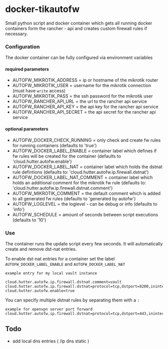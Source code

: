# docker-tikautofw

Small python script and docker container which gets all running docker containers form
the rancher - api and creates custom firewall rules if necessary.

### Configuration
The docker container can be fully configured via environment variables

#### required parameters
* AUTOFW_MIKROTIK_ADDRESS = ip or hostname of the mikrotik router
* AUTOFW_MIKROTIK_USER = username for the mikrotik connection (must have `write` access)
* AUTOFW_MIKROTIK_PASS = the ssh password for the mikrotik user
* AUTOFW_RANCHER_API_URL = the url to the rancher api service
* AUTOFW_RANCHER_API_KEY = the api key for the rancher api service
* AUTOFW_RANCHER_API_SECRET = the api secret for the rancher api service

#### optional parameters
* AUTOFW_DOCKER_CHECK_RUNNING = only check and create fw rules for running containers (defaults to 'true')
* AUTOFW_DOCKER_LABEL_ENABLE = container label which defines if fw rules will be created for the container (defaults to 'cloud.hutter.autofw.enable')
* AUTOFW_DOCKER_LABEL_NAT = container label which holds the dstnat rule defintions (defaults to: 'cloud.hutter.autofw.ip.firewall.dstnat')
* AUTOFW_DOCKER_LABEL_NAT_COMMENT = container label which holds an additional comment for the mikrotik fw rule (defaults to: 'cloud.hutter.autofw.ip.firewall.dstnat.comment')
* AUTOFW_MIKROTIK_COMMENT = the default comment which is added to all generated fw rules (defaults to 'generated by autofw')
* AUTOFW_LOGLEVEL = the loglevel - can be debug or info (defaults to 'info')
* AUTOFW_SCHEDULE = amount of seconds between script executions (defaults to '10')

### Use
The container runs the update script every few seconds.
It will automatically create and remove dst-nat entries.

To enable dst-nat entries for a container set the label `AUTOFW_DOCKER_LABEL_ENABLE` and `AUTOFW_DOCKER_LABEL_NAT`
```
example entry for my local vault instance

cloud.hutter.autofw.ip.firewall.dstnat.comment=vault
cloud.hutter.autofw.ip.firewall.dstnat=protocol=tcp,dstport=8200,ininterface=sfp1
cloud.hutter.autofw.enable=true
```

You can specify multiple dstnat rules by separating them with a `:`
```
example for openvpn server port forward
cloud.hutter.autofw.ip.firewall.dstnat=protocol=tcp,dstport=443,ininterface=sfp1:protocol=tcp,dstport=943,ininterface=sfp1:protocol=tcp,dstport=1194,ininterface=sfp1:protocol=udp,dstport=1194,ininterface=sfp1
```

## Todo
* add local dns entries ( /ip dns static )
